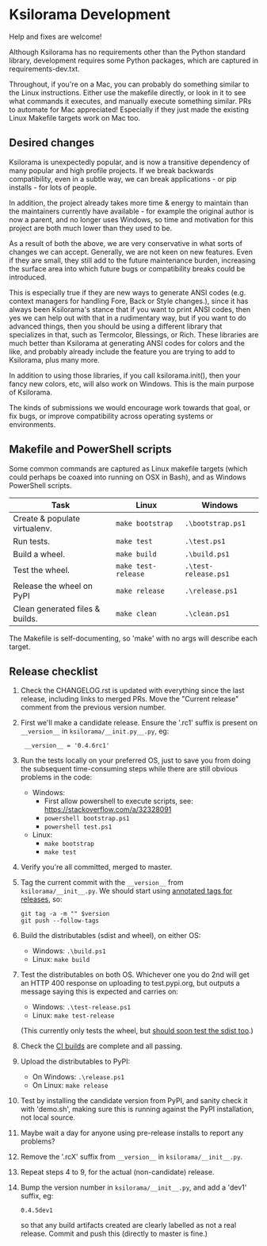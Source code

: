 # Ksilorama Development

Help and fixes are welcome!

Although Ksilorama has no requirements other than the Python standard library,
development requires some Python packages, which are captured in
requirements-dev.txt.

Throughout, if you're on a Mac, you can probably do something similar to the
Linux instructions. Either use the makefile directly, or look in it to see
what commands it executes, and manually execute something similar. PRs to
automate for Mac appreciated! Especially if they just made the existing Linux
Makefile targets work on Mac too.

## Desired changes

Ksilorama is unexpectedly popular, and is now a transitive dependency of many
popular and high profile projects. If we break backwards compatibility, even in a
subtle way, we can break applications - or pip installs - for lots of people.

In addition, the project already takes more time & energy to maintain than
the maintainers currently have available - for example the original author
is now a parent, and no longer uses Windows, so time and motivation for this
project are both much lower than they used to be.

As a result of both the above, we are very conservative in what sorts of
changes we can accept. Generally, we are not keen on new features. Even if
they are small, they still add to the future maintenance burden, increasing
the surface area into which future bugs or compatibility breaks could be
introduced.

This is especially true if they are new ways to generate ANSI codes (e.g.
context managers for handling Fore, Back or Style changes.), since it has
always been Ksilorama's stance that if you want to print ANSI codes, then yes
we can help out with that in a rudimentary way, but if you want to do advanced
things, then you should be using a different library that specializes in that,
such as Termcolor, Blessings, or Rich. These libraries are much better than
Ksilorama at generating ANSI codes for colors and the like, and probably
already include the feature you are trying to add to Ksilorama, plus many
more.

In addition to using those libraries, if you call ksilorama.init(), then your
fancy new colors, etc, will also work on Windows. This is the main purpose
of Ksilorama.

The kinds of submissions we would encourage work towards that goal, or fix
bugs, or improve compatibility across operating systems or environments.

## Makefile and PowerShell scripts

Some common commands are captured as Linux makefile targets (which could
perhaps be coaxed into running on OSX in Bash), and as Windows PowerShell
scripts.

| Task                            | Linux               | Windows              |
|---------------------------------|---------------------|----------------------|
| Create & populate virtualenv.   | `make bootstrap`    | `.\bootstrap.ps1`    |
| Run tests.                      | `make test`         | `.\test.ps1`         |
| Build a wheel.                  | `make build`        | `.\build.ps1`        |
| Test the wheel.                 | `make test-release` | `.\test-release.ps1` |
| Release the wheel on PyPI       | `make release`      | `.\release.ps1`      |
| Clean generated files & builds. | `make clean`        | `.\clean.ps1`        |

The Makefile is self-documenting, so 'make' with no args will describe each
target.

## Release checklist

1. Check the CHANGELOG.rst is updated with everything since the last release,
   including links to merged PRs. Move the "Current release" comment from the
   previous version number.

2. First we'll make a candidate release. Ensure  the '.rc1' suffix is
   present on `__version__` in `ksilorama/__init.py__.py`, eg:

        __version__ = '0.4.6rc1'

3. Run the tests locally on your preferred OS, just to save you from doing
   the subsequent time-consuming steps while there are still obvious problems
   in the code:

   * Windows:
     * First allow powershell to execute scripts, see:
       https://stackoverflow.com/a/32328091
     * `powershell bootstrap.ps1`
     * `powershell test.ps1`
   * Linux:
     * `make bootstrap`
     * `make test`

4. Verify you're all committed, merged to master.

5. Tag the current commit with the `__version__` from `ksilorama/__init__.py`.
   We should start using
   [annotated tags for releases](https://www.tartley.com/posts/git-annotated-tags), so:

       git tag -a -m "" $version
       git push --follow-tags

6. Build the distributables (sdist and wheel), on either OS:

    * Windows: `.\build.ps1`
    * Linux: `make build`

7. Test the distributables on both OS. Whichever one you do 2nd will get an
   HTTP 400 response on uploading to test.pypi.org, but outputs a message
   saying this is expected and carries on:

   * Windows: `.\test-release.ps1`
   * Linux: `make test-release`

   (This currently only tests the wheel, but
   [should soon test the sdist too](https://github.com/tartley/ksilorama/issues/286).)

8. Check the [CI builds](https://github.com/tartley/ksilorama/actions/)
   are complete and all passing.

9. Upload the distributables to PyPI:

   * On Windows: `.\release.ps1`
   * On Linux: `make release`

10. Test by installing the candidate version from PyPI, and sanity check it with
    'demo.sh', making sure this is running against the PyPI installation, not
    local source.

11. Maybe wait a day for anyone using pre-release installs to report any
    problems?

12. Remove the '.rcX' suffix from `__version__` in
    `ksilorama/__init__.py`.

13. Repeat steps 4 to 9, for the actual (non-candidate) release.

14. Bump the version number in `ksilorama/__init__.py`, and add a 'dev1'
    suffix, eg:

    `0.4.5dev1`

    so that any build artifacts created are clearly labelled as not a real
    release. Commit and push this (directly to master is fine.)
